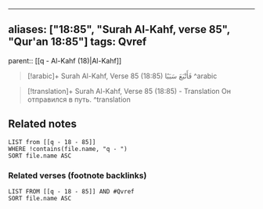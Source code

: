 
---
aliases: ["18:85", "Surah Al-Kahf, verse 85", "Qur'an 18:85"]
tags: Qvref
---

parent:: [[q - Al-Kahf (18)|Al-Kahf]]

> [!arabic]+ Surah Al-Kahf, Verse 85 (18:85)
> <span class="quran-arabic">فَأَتْبَعَ سَبَبًا</span>
^arabic

> [!translation]+ Surah Al-Kahf, Verse 85 (18:85) - Translation
> Он отправился в путь.
^translation



## Related notes
```dataview
LIST from [[q - 18 - 85]]
WHERE !contains(file.name, "q - ")
SORT file.name ASC
```

### Related verses (footnote backlinks)
```dataview
LIST FROM [[q - 18 - 85]] AND #Qvref
SORT file.name ASC
```

